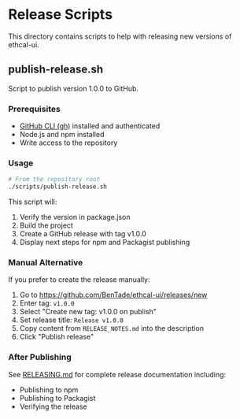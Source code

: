 # Release Scripts

This directory contains scripts to help with releasing new versions of ethcal-ui.

## publish-release.sh

Script to publish version 1.0.0 to GitHub.

### Prerequisites

- [GitHub CLI (gh)](https://cli.github.com/) installed and authenticated
- Node.js and npm installed
- Write access to the repository

### Usage

```bash
# From the repository root
./scripts/publish-release.sh
```

This script will:
1. Verify the version in package.json
2. Build the project
3. Create a GitHub release with tag v1.0.0
4. Display next steps for npm and Packagist publishing

### Manual Alternative

If you prefer to create the release manually:

1. Go to https://github.com/BenTade/ethcal-ui/releases/new
2. Enter tag: `v1.0.0`
3. Select "Create new tag: v1.0.0 on publish"
4. Set release title: `Release v1.0.0`
5. Copy content from `RELEASE_NOTES.md` into the description
6. Click "Publish release"

### After Publishing

See [RELEASING.md](../RELEASING.md) for complete release documentation including:
- Publishing to npm
- Publishing to Packagist
- Verifying the release

